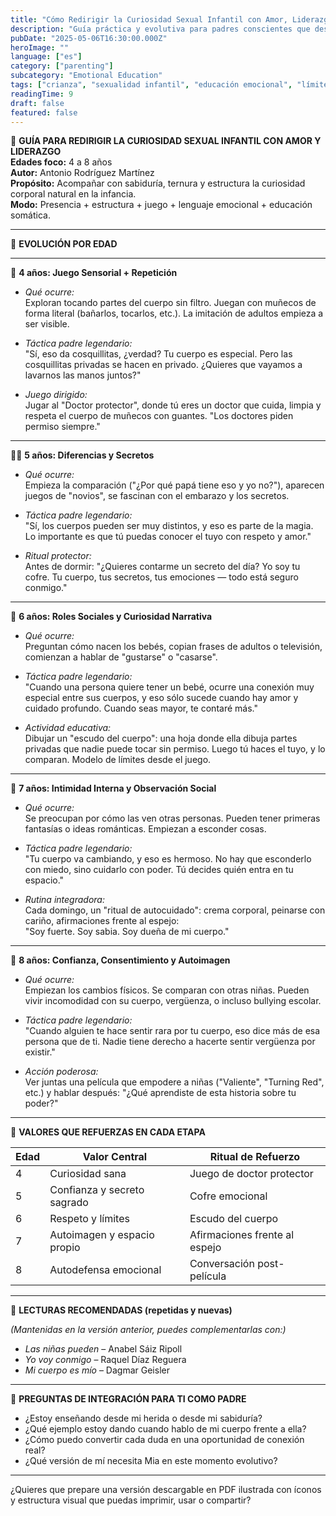 ```yaml
---
title: "Cómo Redirigir la Curiosidad Sexual Infantil con Amor, Liderazgo y Claridad (Edades 4–8)"
description: "Guía práctica y evolutiva para padres conscientes que desean acompañar la curiosidad corporal de sus hijas desde los 4 hasta los 8 años, con ejemplos reales, estructura emocional y lenguaje protector."
pubDate: "2025-05-06T16:30:00.000Z"
heroImage: ""
language: ["es"]
category: ["parenting"]
subcategory: "Emotional Education"
tags: ["crianza", "sexualidad infantil", "educación emocional", "límites", "padres e hijas", "cuerpo", "curiosidad sexual", "paternidad", "niñez"]
readingTime: 9
draft: false
featured: false
---
```


🧭 **GUÍA PARA REDIRIGIR LA CURIOSIDAD SEXUAL INFANTIL CON AMOR Y LIDERAZGO**  
**Edades foco:** 4 a 8 años  
**Autor:** Antonio Rodríguez Martínez  
**Propósito:** Acompañar con sabiduría, ternura y estructura la curiosidad corporal natural en la infancia.  
**Modo:** Presencia + estructura + juego + lenguaje emocional + educación somática.

---

🌱 **EVOLUCIÓN POR EDAD**

---

🧸 **4 años: Juego Sensorial + Repetición**

- *Qué ocurre:*  
  Exploran tocando partes del cuerpo sin filtro. Juegan con muñecos de forma literal (bañarlos, tocarlos, etc.). La imitación de adultos empieza a ser visible.

- *Táctica padre legendario:*  
  "Sí, eso da cosquillitas, ¿verdad? Tu cuerpo es especial. Pero las cosquillitas privadas se hacen en privado. ¿Quieres que vayamos a lavarnos las manos juntos?"

- *Juego dirigido:*  
  Jugar al "Doctor protector", donde tú eres un doctor que cuida, limpia y respeta el cuerpo de muñecos con guantes. "Los doctores piden permiso siempre."

---

👧🏽 **5 años: Diferencias y Secretos**

- *Qué ocurre:*  
  Empieza la comparación ("¿Por qué papá tiene eso y yo no?"), aparecen juegos de "novios", se fascinan con el embarazo y los secretos.

- *Táctica padre legendario:*  
  "Sí, los cuerpos pueden ser muy distintos, y eso es parte de la magia. Lo importante es que tú puedas conocer el tuyo con respeto y amor."

- *Ritual protector:*  
  Antes de dormir: "¿Quieres contarme un secreto del día? Yo soy tu cofre. Tu cuerpo, tus secretos, tus emociones — todo está seguro conmigo."

---

🌻 **6 años: Roles Sociales y Curiosidad Narrativa**

- *Qué ocurre:*  
  Preguntan cómo nacen los bebés, copian frases de adultos o televisión, comienzan a hablar de "gustarse" o "casarse".

- *Táctica padre legendario:*  
  "Cuando una persona quiere tener un bebé, ocurre una conexión muy especial entre sus cuerpos, y eso sólo sucede cuando hay amor y cuidado profundo. Cuando seas mayor, te contaré más."

- *Actividad educativa:*  
  Dibujar un "escudo del cuerpo": una hoja donde ella dibuja partes privadas que nadie puede tocar sin permiso. Luego tú haces el tuyo, y lo comparan. Modelo de límites desde el juego.

---

🌙 **7 años: Intimidad Interna y Observación Social**

- *Qué ocurre:*  
  Se preocupan por cómo las ven otras personas. Pueden tener primeras fantasías o ideas románticas. Empiezan a esconder cosas.

- *Táctica padre legendario:*  
  "Tu cuerpo va cambiando, y eso es hermoso. No hay que esconderlo con miedo, sino cuidarlo con poder. Tú decides quién entra en tu espacio."

- *Rutina integradora:*  
  Cada domingo, un "ritual de autocuidado": crema corporal, peinarse con cariño, afirmaciones frente al espejo:  
  "Soy fuerte. Soy sabia. Soy dueña de mi cuerpo."

---

🦋 **8 años: Confianza, Consentimiento y Autoimagen**

- *Qué ocurre:*  
  Empiezan los cambios físicos. Se comparan con otras niñas. Pueden vivir incomodidad con su cuerpo, vergüenza, o incluso bullying escolar.

- *Táctica padre legendario:*  
  "Cuando alguien te hace sentir rara por tu cuerpo, eso dice más de esa persona que de ti. Nadie tiene derecho a hacerte sentir vergüenza por existir."

- *Acción poderosa:*  
  Ver juntas una película que empodere a niñas ("Valiente", "Turning Red", etc.) y hablar después: "¿Qué aprendiste de esta historia sobre tu poder?"

---

🧬 **VALORES QUE REFUERZAS EN CADA ETAPA**

| Edad | Valor Central | Ritual de Refuerzo |
|------|----------------|---------------------|
| 4    | Curiosidad sana | Juego de doctor protector |
| 5    | Confianza y secreto sagrado | Cofre emocional |
| 6    | Respeto y límites | Escudo del cuerpo |
| 7    | Autoimagen y espacio propio | Afirmaciones frente al espejo |
| 8    | Autodefensa emocional | Conversación post-película |

---

📖 **LECTURAS RECOMENDADAS (repetidas y nuevas)**

*(Mantenidas en la versión anterior, puedes complementarlas con:)*  
- *Las niñas pueden* – Anabel Sáiz Ripoll  
- *Yo voy conmigo* – Raquel Díaz Reguera  
- *Mi cuerpo es mío* – Dagmar Geisler

---

🔮 **PREGUNTAS DE INTEGRACIÓN PARA TI COMO PADRE**

- ¿Estoy enseñando desde mi herida o desde mi sabiduría?  
- ¿Qué ejemplo estoy dando cuando hablo de mi cuerpo frente a ella?  
- ¿Cómo puedo convertir cada duda en una oportunidad de conexión real?  
- ¿Qué versión de mí necesita Mia en este momento evolutivo?

---

¿Quieres que prepare una versión descargable en PDF ilustrada con íconos y estructura visual que puedas imprimir, usar o compartir? 